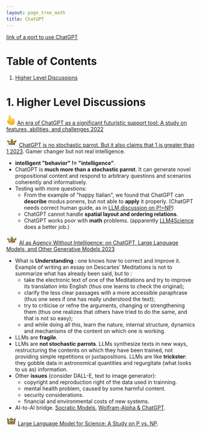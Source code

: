 ```yaml
---
layout: page_tree_math
title: ChatGPT
---
```


[link of a port to use ChatGPT](https://www.min2k.com/)

# Table of Contents

1. [Higher Level Discussions](#lhld)

<p></p>

<a name="lhld"></a>
# 1. Higher Level Discussions

<img src="/assets/img/paperread/thumbs.png" height="25"/> [An era of ChatGPT as a significant futuristic support tool: A study on features, abilities, and challenges 2022](https://www.sciencedirect.com/science/article/pii/S2772485923000066)

<img src="/assets/img/paperread/chrown0.png" height="25"/> [ChatGPT is no stochastic parrot. But it also claims that 1 is greater than 1 2023](https://link.springer.com/article/10.1007/s13347-023-00619-6). Gamer changer but not real intelligence.
* **intelligent "behavior" != "intelligence"**.
* ChatGPT is **much more than a stochastic parrot**. It can generate novel propositional content and respond to arbitrary questions and scenarios coherently and informatively.
* Testing with more questions:
  * From the example of "happy Italian", we found that ChatGPT can **describe** modus ponens, but not able to **apply** it properly. (<n>ChatGPT needs correct human guide</n>, as in [LLM discussion on P!=NP](/2023-09-20-SocraticReasoning/))
  * ChatGPT cannot handle **spatial layout and ordering relations**.
  * ChatGPT works poor with **math** problems. (<n>apparently</n> [LLM4Science](https://github.com/microsoft/LMOps/tree/main/LLM4Science) <n>does a better job.</n>)

<img src="/assets/img/paperread/chrown0.png" height="25"/> [AI as Agency Without Intelligence: on ChatGPT, Large Language Models, and Other Generative Models 2023](https://link.springer.com/article/10.1007/s13347-023-00621-y)

* What is **Understanding** : one knows how to correct and improve it. Example of writing an essay on Descartes’ Meditations is not to summarize what has already been said, but to :
  * take the electronic text of one of the Meditations and try to improve its translation into English (thus one learns to check the original);
  * clarify the less clear passages with a more accessible paraphrase (thus one sees if one has really understood the text);
  * try to criticise or refne the arguments, changing or strengthening them (thus one realizes that others have tried to do the same, and that is not so easy);
  * and while doing all this, learn the nature, internal structure, dynamics and mechanisms of the content on which one is working.
* LLMs are **fragile**.
* LLMs are **not stochastic parrots**. LLMs synthesize texts in new ways, restructuring the contents on which they have been trained, not providing simple repetitions or juxtapositions. LLMs are like **trickster**: they gobble data in astronomical quantities and regurgitate (what looks to us as) information.
* Other **issues** (consider DALL-E, text to image generator):
  * copyright and reproduction right of the data used in trainning.
  * mental health problem, caused by some harmful content.
  * security considerations.
  * financial and environmental costs of new systems.
* AI-to-AI bridge. [Socratic Models](https://socraticmodels.github.io/), [Wolfram-Alpha & ChatGPT](https://writings.stephenwolfram.com/2023/01/wolframalpha-as-the-way-to-bring-computational-knowledge-superpowers-to-chatgpt/).

<img src="/assets/img/paperread/chrown.png" height="25"/> [Large Language Model for Science: A Study on P vs. NP](/2023-09-20-SocraticReasoning/).

